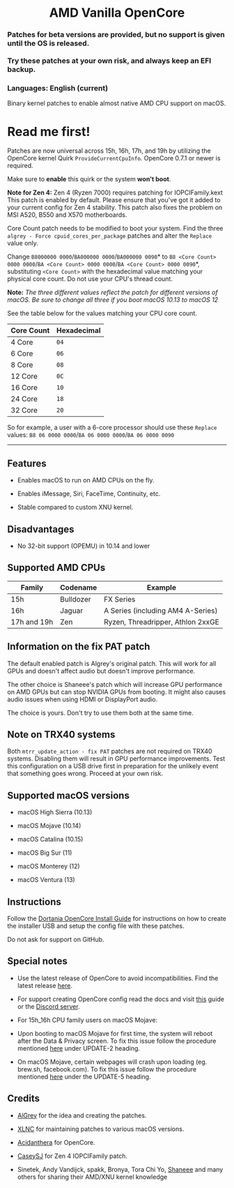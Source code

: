 <span align="center">

<h1>AMD Vanilla OpenCore</h1>

</span>


### Patches for beta versions are provided, but no support is given until the OS is released.<br/><br/>Try these patches at your own risk, and always keep an EFI backup.

  

### Languages: English (current)

  

Binary kernel patches to enable almost native AMD CPU support on macOS.

  

# Read me first!

Patches are now universal across 15h, 16h, 17h, and 19h by utilizing the OpenCore kernel Quirk `ProvideCurrentCpuInfo`. OpenCore 0.7.1 or newer is required.

Make sure to ****enable**** this quirk or the system ****won't boot****.

**Note for Zen 4:** Zen 4 (Ryzen 7000) requires patching for IOPCIFamily.kext <br />
This patch is enabled by default. Please ensure that you've got it added to your current config for Zen 4 stability. 
This patch also fixes the problem on MSI A520, B550 and X570 motherboards.

Core Count patch needs to be modified to boot your system. Find the three `algrey - Force cpuid_cores_per_package` patches and alter the `Replace` value only.

Change `B8000000 0000`/`BA000000 0000`/`BA000000 0090`* to `B8 <Core Count> 0000 0000`/`BA <Core Count> 0000 0000`/`BA <Core Count> 0000 0090`*, substituting `<Core Count>` with the hexadecimal value matching your physical core count. Do not use your CPU's thread count.

**Note:** *The three different values reflect the patch for different versions of macOS. Be sure to change all three if you boot macOS 10.13 to macOS 12*

See the table below for the values matching your CPU core count.

| Core Count | Hexadecimal |
|------------|-------------|
|   4 Core   |     `04`    |
|   6 Core   |     `06`    |
|   8 Core   |     `08`    |
|   12 Core  |     `0C`    |
|   16 Core  |     `10`    |
|   24 Core  |     `18`    |
|   32 Core  |     `20`    |

So for example, a user with a 6-core processor should use these `Replace` values: `B8 06 0000 0000`/`BA 06 0000 0000`/`BA 06 0000 0090`

---

## Features

- Enables macOS to run on AMD CPUs on the fly.

- Enables iMessage, Siri, FaceTime, Continuity, etc.

- Stable compared to custom XNU kernel.

## Disadvantages

- No 32-bit support (OPEMU) in 10.14 and lower

## Supported AMD CPUs

|     Family    |  Codename |              Example              |
|---------------|-----------|-----------------------------------|
|      15h      | Bulldozer |             FX Series             |
|      16h      |   Jaguar  | A Series (including AM4 A-Series) |
|  17h and 19h  |    Zen    | Ryzen, Threadripper, Athlon 2xxGE |<br />

## Information on the fix PAT patch

The default enabled patch is Algrey's original patch. This will work for all GPUs and doesn't affect audio but doesn't improve performance.

The other choice is Shaneee's patch which will increase GPU performance on AMD GPUs but can stop NVIDIA GPUs from booting. It might also causes audio issues when using HDMI or DisplayPort audio.

The choice is yours. Don't try to use them both at the same time.

## Note on TRX40 systems

Both `mtrr_update_action - fix PAT` patches are not required on TRX40 systems. Disabling them will result in GPU performance improvements. Test this configuration on a USB drive first in preparation for the unlikely event that something goes wrong. Proceed at your own risk.

## Supported macOS versions

- macOS High Sierra (10.13)

- macOS Mojave (10.14)

- macOS Catalina (10.15)

- macOS Big Sur (11)

- macOS Monterey (12)

- macOS Ventura (13)

## Instructions

Follow the [Dortania OpenCore Install Guide](https://dortania.github.io/OpenCore-Install-Guide/) for instructions on how to create the installer USB and setup the config file with these patches.

Do not ask for support on GitHub.

## Special notes

- Use the latest release of OpenCore to avoid incompatibilities. Find the latest release [here](https://github.com/acidanthera/OpenCorePkg/releases/latest).

- For support creating OpenCore config read the docs and visit [this](https://dortania.github.io/OpenCore-Install-Guide/) guide or the [Discord server](https://discord.gg/EfCYAJW).

- For 15h_16h CPU family users on macOS Mojave:

- Upon booting to macOS Mojave for first time, the system will reboot after the Data & Privacy screen. To fix this issue follow the procedure mentioned [here](https://www.insanelymac.com/forum/topic/335877-amd-mojave-kernel-development-and-testing/?do=findComment&comment=2658085) under UPDATE-2 heading.

- On macOS Mojave, certain webpages will crash upon loading (eg. brew.sh, facebook.com). To fix this issue follow the procedure mentioned [here](https://www.insanelymac.com/forum/topic/335877-amd-mojave-kernel-development-and-testing/?do=findComment&comment=2661857) under the UPDATE-5 heading.



## Credits

- [AlGrey](https://github.com/AlGreyy) for the idea and creating the patches.

- [XLNC](https://github.com/XLNCs) for maintaining patches to various macOS versions.

- [Acidanthera](https://github.com/acidanthera) for OpenCore.

- [CaseySJ](https://github.com/CaseySJ/) for Zen 4 IOPCIFamily patch.

- Sinetek, Andy Vandijck, spakk, Bronya, Tora Chi Yo, [Shaneee](https://github.com/Shaneee) and many others for sharing their AMD/XNU kernel knowledge
